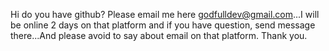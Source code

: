 Hi do you have github? Please email me here godfulldev@gmail.com...I will be online 2 days on that platform and if you have question, send message there...And please avoid to say about email on that platform. Thank you.

